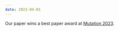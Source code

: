 ```yaml
---
date: 2023-04-01
---
```

Our paper wins a best paper award at [Mutation 2023](https://mutation-workshop.github.io/2023/). 